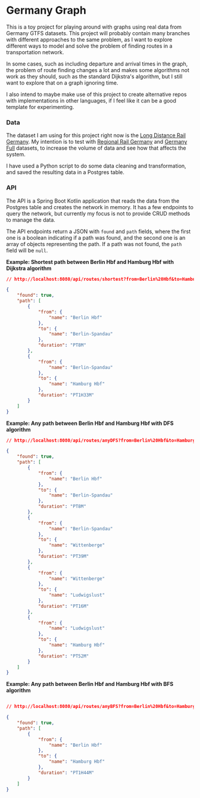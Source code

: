 # Germany Graph

This is a toy project for playing around with graphs using real data from Germany GTFS datasets. This project will
probably contain many branches with different approaches to the same problem, as I want to explore different ways to
model and solve the problem of finding routes in a transportation network.

In some cases, such as including departure and arrival times in the graph, the problem of route finding changes a lot
and makes some algorithms not work as they should, such as the standard Dijkstra's algorithm, but I still want to
explore that on a graph ignoring time.

I also intend to maybe make use of this project to create alternative repos with implementations in other languages, if
I feel like it can be a good template for experimenting.

### Data
The dataset I am using for this project right now is the [Long Distance Rail Germany](https://gtfs.de/en/feeds/de_fv/).
My intention is to test with [Regional Rail Germany](https://gtfs.de/en/feeds/de_rv/) and [Germany Full](https://gtfs.de/en/feeds/de_full/)
datasets, to increase the volume of data and see how that affects the system.

I have used a Python script to do some data cleaning and transformation, and saved the resulting data in a Postgres
table.

### API
The API is a Spring Boot Kotlin application that reads the data from the Postgres table and creates the network in
memory. It has a few endpoints to query the network, but currently my focus is not to provide CRUD methods to manage
the data.

The API endpoints return a JSON with `found` and `path` fields, where the first one is a boolean indicating if a path
was found, and the second one is an array of objects representing the path. If a path was not found, the `path` field
will be `null`.

**Example: Shortest path between Berlin Hbf and Hamburg Hbf with Dijkstra algorithm**
```json
// http://localhost:8080/api/routes/shortest?from=Berlin%20Hbf&to=Hamburg%20Hbf

{
    "found": true,
    "path": [
        {
            "from": {
                "name": "Berlin Hbf"
            },
            "to": {
                "name": "Berlin-Spandau"
            },
            "duration": "PT8M"
        },
        {
            "from": {
                "name": "Berlin-Spandau"
            },
            "to": {
                "name": "Hamburg Hbf"
            },
            "duration": "PT1H33M"
        }
    ]
}
```

**Example: Any path between Berlin Hbf and Hamburg Hbf with DFS algorithm**
```json
// http://localhost:8080/api/routes/anyDFS?from=Berlin%20Hbf&to=Hamburg%20Hbf

{
    "found": true,
    "path": [
        {
            "from": {
                "name": "Berlin Hbf"
            },
            "to": {
                "name": "Berlin-Spandau"
            },
            "duration": "PT8M"
        },
        {
            "from": {
                "name": "Berlin-Spandau"
            },
            "to": {
                "name": "Wittenberge"
            },
            "duration": "PT39M"
        },
        {
            "from": {
                "name": "Wittenberge"
            },
            "to": {
                "name": "Ludwigslust"
            },
            "duration": "PT16M"
        },
        {
            "from": {
                "name": "Ludwigslust"
            },
            "to": {
                "name": "Hamburg Hbf"
            },
            "duration": "PT52M"
        }
    ]
}

```

**Example: Any path between Berlin Hbf and Hamburg Hbf with BFS algorithm**
```json

// http://localhost:8080/api/routes/anyBFS?from=Berlin%20Hbf&to=Hamburg%20Hbf

{
    "found": true,
    "path": [
        {
            "from": {
                "name": "Berlin Hbf"
            },
            "to": {
                "name": "Hamburg Hbf"
            },
            "duration": "PT1H44M"
        }
    ]
}
```